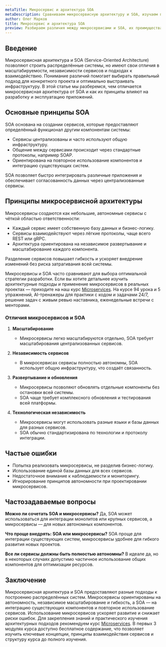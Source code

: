 ```yaml
---
metaTitle: Микросервис и архитектура SOA
metaDescription: Сравниваем микросервисную архитектуру и SOA, изучаем принципы взаимодействия сервисов и применение в современных системах
author: Олег Марков
title: Микросервис и архитектура SOA
preview: Разбираем различия между микросервисами и SOA, их преимущества, принципы работы и влияние на масштабируемость системы
---
```


## Введение

Микросервисная архитектура и SOA (Service-Oriented Architecture) позволяют строить распределённые системы, но имеют свои отличия в масштабируемости, независимости сервисов и подходах к взаимодействию. Понимание различий помогает выбирать правильный подход для конкретного проекта и оптимально выстраивать инфраструктуру.
В этой статье мы разберемся, чем отличается микросервисная архитектура от SOA и как их принципы влияют на разработку и эксплуатацию приложений.

## Основные принципы SOA

SOA основана на создании сервисов, которые предоставляют определённый функционал другим компонентам системы:

* Сервисы централизованы и часто используют общую инфраструктуру.
* Общение между сервисами происходит через стандартные протоколы, например SOAP.
* Ориентирована на повторное использование компонентов и интеграцию существующих систем.

SOA позволяет быстро интегрировать различные приложения и обеспечивает согласованность данных через централизованные сервисы.

## Принципы микросервисной архитектуры

Микросервисы создаются как небольшие, автономные сервисы с чёткой областью ответственности:

* Каждый сервис имеет собственную базу данных и бизнес-логику.
* Сервисы взаимодействуют через лёгкие протоколы, чаще всего REST или gRPC.
* Архитектура ориентирована на независимое развертывание и масштабирование каждого компонента.

Разделение сервисов повышает гибкость и ускоряет внедрение изменений без риска затрагивания всей системы.

Микросервисы и SOA часто сравнивают для выбора оптимальной стратегии разработки. Если вы хотите детальнее изучить архитектурные подходы и применение микросервисов в реальных проектах — приходите на наш курс [Microservices](https://purpleschool.ru/course/microservices?utm_source=knowledgebase&utm_medium=article&utm_campaign=Mikroservis_i_arhitektura_SOA). На курсе 94 урока и 5 упражнений, AI-тренажеры для практики с кодом и задачами 24/7, решение задач с живым ревью наставника, еженедельные встречи с менторами.

### Отличия микросервисов и SOA

1. **Масштабирование**

   * Микросервисы легко масштабируются отдельно, SOA требует масштабирования централизованных сервисов.

2. **Независимость сервисов**

   * В микросервисах сервисы полностью автономны, SOA использует общую инфраструктуру, что создаёт связанность.

3. **Развертывание и обновления**

   * Микросервисы позволяют обновлять отдельные компоненты без остановки всей системы.
   * SOA чаще требует комплексного обновления и тестирования всей платформы.

4. **Технологическая независимость**

   * Микросервисы могут использовать разные языки и базы данных для разных сервисов.
   * SOA обычно стандартизирована по технологии и протоколу интеграции.

## Частые ошибки

* Попытка реализовать микросервисы, не разделив бизнес-логику.
* Использование единой базы данных для всех сервисов.
* Недостаточное внимание к наблюдаемости и мониторингу.
* Игнорирование принципов автономности при проектировании микросервисов.

## Частозадаваемые вопросы

**Можно ли сочетать SOA и микросервисы?**
Да, SOA может использоваться для интеграции монолитов или крупных сервисов, а микросервисы — для новых автономных компонентов.

**Что проще внедрять: SOA или микросервисы?**
SOA проще для интеграции существующих систем, микросервисы удобнее для гибкого развития новых проектов.

**Все ли сервисы должны быть полностью автономны?**
В идеале да, но в некоторых случаях допустимо частичное использование общих компонентов для оптимизации ресурсов.

## Заключение

Микросервисная архитектура и SOA предоставляют разные подходы к построению распределённых систем. Микросервисы ориентированы на автономность, независимое масштабирование и гибкость, а SOA — на интеграцию существующих компонентов и повторное использование сервисов.
Использование микросервисов ускоряет развитие и снижает риски ошибок. Для закрепления знаний и практического изучения архитектурных подходов рекомендуем курс [Microservices](https://purpleschool.ru/course/microservices?utm_source=knowledgebase&utm_medium=article&utm_campaign=Mikroservis_i_arhitektura_SOA).
В первых 3 модулях курса доступно бесплатное содержание, что позволяет изучить ключевые концепции, принципы взаимодействия сервисов и структуру курса до полного изучения.
